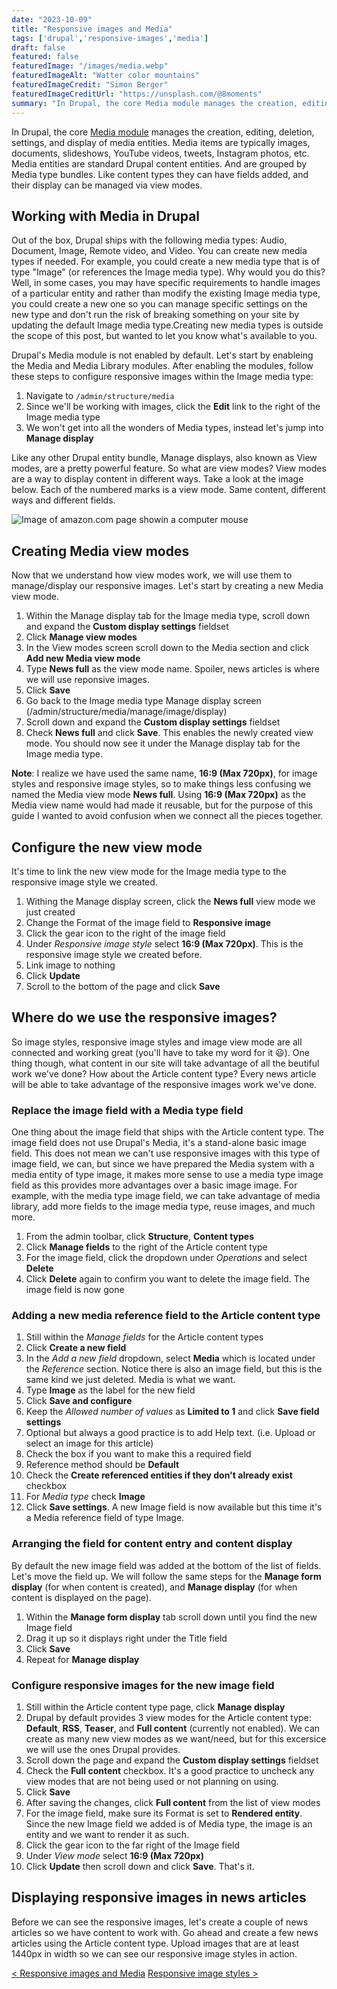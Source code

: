 ```yaml
---
date: "2023-10-09"
title: "Responsive images and Media"
tags: ['drupal','responsive-images','media']
draft: false
featured: false
featuredImage: "/images/media.webp"
featuredImageAlt: "Watter color mountains"
featuredImageCredit: "Simon Berger"
featuredImageCreditUrl: "https://unsplash.com/@8moments"
summary: "In Drupal, the core Media module manages the creation, editing, deletion, settings, and display of media entities."
---
```

In Drupal, the core [Media module](https://www.drupal.org/docs/8/core/modules/media/overview) manages the creation, editing, deletion, settings, and display of media entities. Media items are typically images, documents, slideshows, YouTube videos, tweets, Instagram photos, etc. Media entities are standard Drupal content entities. And are grouped by Media type bundles. Like content types they can have fields added, and their display can be managed via view modes.

## Working with Media in Drupal

Out of the box, Drupal ships with the following media types: Audio, Document, Image, Remote video, and Video.  You can create new media types if needed. For example, you could create a new media type that is of type "Image" (or references the Image media type).  Why would you do this?  Well, in some cases, you may have specific requirements to handle images of a particular entity and rather than modify the existing Image media type, you could create a new one so you can manage specific settings on the new type and don't run the risk of breaking something on your site by updating the default Image media type.Creating new media types is outside the scope of this post, but wanted to let you know what's available to you.

Drupal's Media module is not enabled by default.  Let's start by enableing the Media and Media Library modules. After enabling the modules, follow these steps to configure responsive images within the Image media type:

1. Navigate to `/admin/structure/media`
1. Since we'll be working with images, click the **Edit** link to the right of the Image media type
1. We won't get into all the wonders of Media types, instead let's jump into **Manage display**

Like any other Drupal entity bundle, Manage displays, also known as View modes, are a pretty powerful feature. So what are view modes?  View modes are a way to display content in different ways.  Take a look at the image below.  Each of the numbered marks is a view mode. Same content, different ways and different fields.

<div class="body-image image__centered">

<img src="/images/modes.webp" alt="Image of amazon.com page showin a computer mouse">

</div>

## Creating Media view modes

Now that we understand how view modes work, we will use them to manage/display our responsive images. Let's start by creating a new Media view mode.

1. Within the Manage display tab for the Image media type, scroll down and expand the **Custom display settings** fieldset
1. Click **Manage view modes**
1. In the View modes screen scroll down to the Media section and click **Add new Media view mode**
1. Type **News full** as the view mode name. Spoiler, news articles is where we will use reponsive images.
1. Click **Save**
1. Go back to the Image media type Manage display screen (/admin/structure/media/manage/image/display)
1. Scroll down and expand the **Custom display settings** fieldset
1. Check **News full** and click **Save**.  This enables the newly created view mode.  You should now see it under the Manage display tab for the Image media type.

<div class="post-hint">

**Note**: I realize we have used the same name, **16:9 (Max 720px)**, for image styles and responsive image styles, so to make things less confusing we named the Media view mode **News full**. Using **16:9 (Max 720px)** as the Media view name would had made it reusable, but for the purpose of this guide I wanted to avoid confusion when we connect all the pieces together.

</div>

## Configure the new view mode

It's time to link the new view mode for the Image media type to the responsive image style we created.

1. Withing the Manage display screen, click the **News full** view mode we just created
1. Change the Format of the image field to **Responsive image**
1. Click the gear icon to the right of the image field
1. Under _Responsive image style_ select **16:9 (Max 720px)**.  This is the responsive image style we created before.
1. Link image to nothing
1. Click **Update**
1. Scroll to the bottom of the page and click **Save**

## Where do we use the responsive images?

So image styles, responsive image styles and image view mode are all connected and working great (you'll have to take my word for it 😃).  One thing though, what content in our site will take advantage of all the beutiful work we've done?  How about the Article content type?  Every news article will be able to take advantage of the responsive images work we've done.

### Replace the image field with a Media type field

One thing about the image field that ships with the Article content type. The image field does not use Drupal's Media, it's a stand-alone basic image field. This does not mean we can't use responsive images with this type of image field, we can, but since we have prepared the Media system with a media entity of type image, it makes more sense to use a media type image field as this provides more advantages over a basic image image.  For example, with the media type image field, we can take advantage of media library, add more fields to the image media type, reuse images, and much more.

1. From the admin toolbar, click **Structure**, **Content types**
1. Click **Manage fields** to the right of the Article content type
1. For the image field, click the dropdown under _Operations_ and select **Delete**
1. Click **Delete** again to confirm you want to delete the image field.  The image field is now gone

### Adding a new media reference field to the Article content type

1. Still within the _Manage fields_ for the Article content types
1. Click **Create a new field**
1. In the _Add a new field_ dropdown, select **Media** which is located under the _Reference_ section. Notice there is also an image field, but this is the same kind we just deleted.  Media is what we want.
1. Type **Image** as the label for the new field
1. Click **Save and configure**
1. Keep the _Allowed number of values_ as **Limited to 1** and click **Save field settings**
1. Optional but always a good practice is to add Help text. (i.e. Upload or select an image for this article)
1. Check the box if you want to make this a required field
1. Reference method should be **Default**
1. Check the **Create referenced entities if they don't already exist** checkbox
1. For _Media type_ check **Image**
1. Click **Save settings**.  A new Image field is now available but this time it's a Media reference field of type Image.

### Arranging the field for content entry and content display

By default the new image field was added at the bottom of the list of fields. Let's move the field up.  We will follow the same steps for the **Manage form display** (for when content is created), and **Manage display** (for when content is displayed on the page).

1. Within the **Manage form display** tab scroll down until you find the new Image field
1. Drag it up so it displays right under the Title field
1. Click **Save**
1. Repeat for **Manage display**

### Configure responsive images for the new image field

1. Still within the Article content type page, click **Manage display**
1. Drupal by default provides 3 view modes for the Article content type: **Default**, **RSS**, **Teaser**, and **Full content** (currently not enabled).  We can create as many new view modes as we want/need, but for this excersice we will use the ones Drupal provides.
1. Scroll down the page and expand the **Custom display settings** fieldset
1. Check the **Full content** checkbox.  It's a good practice to uncheck any view modes that are not being used or not planning on using.
1. Click **Save**
1. After saving the changes, click **Full content** from the list of view modes
1. For the image field, make sure its Format is set to **Rendered entity**.  Since the new Image field we added is of Media type, the image is an entity and we want to render it as such.
1. Click the gear icon to the far right of the Image field
1. Under _View mode_ select **16:9 (Max 720px)**
1. Click **Update** then scroll down and click **Save**.  That's it.

## Displaying responsive images in news articles

Before we can see the responsive images, let's create a couple of news articles so we have content to work with.  Go ahead and create a few news articles using the Article content type.  Upload images that are at least 1440px in width so we can see our responsive image styles in action.

<div class="post-pager">

[< Responsive images and Media](../responsive-images-and-media)
[Responsive image styles >](../responsive-image-styles)

</div>
